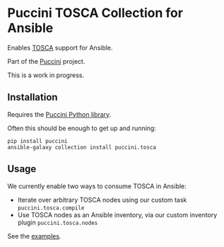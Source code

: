 Puccini TOSCA Collection for Ansible
====================================

Enables [TOSCA](https://www.oasis-open.org/committees/tosca/) support for Ansible.

Part of the [Puccini](https://puccini.cloud) project.

This is a work in progress.

Installation
------------

Requires the [Puccini Python library](https://pypi.org/project/puccini/).

Often this should be enough to get up and running:

    pip install puccini
    ansible-galaxy collection install puccini.tosca

Usage
-----

We currently enable two ways to consume TOSCA in Ansible:

* Iterate over arbitrary TOSCA nodes using our custom task `puccini.tosca.compile`
* Use TOSCA nodes as an Ansible inventory, via our custom inventory plugin `puccini.tosca.nodes`

See the [examples](https://github.com/tliron/go-puccini/tree/main/examples/ansible).
